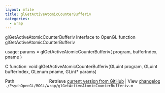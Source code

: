 ```yaml
---
layout: mfile
title: glGetActiveAtomicCounterBufferiv
categories:
  - wrap
---
```


glGetActiveAtomicCounterBufferiv  Interface to OpenGL function glGetActiveAtomicCounterBufferiv

usage:  params = glGetActiveAtomicCounterBufferiv\( program, bufferIndex, pname \)

C function:  void glGetActiveAtomicCounterBufferiv\(GLuint program, GLuint bufferIndex, GLenum pname, GLint\* params\)


<div class="code_header" style="text-align:right;">
  <span style="float:left;">Path&nbsp;&nbsp;</span> <span class="counter">Retrieve <a href=
  "https://raw.github.com/Psychtoolbox-3/Psychtoolbox-3/beta/./PsychOpenGL/MOGL/wrap/glGetActiveAtomicCounterBufferiv.m">current version from GitHub</a> | View <a href=
  "https://github.com/Psychtoolbox-3/Psychtoolbox-3/commits/beta/./PsychOpenGL/MOGL/wrap/glGetActiveAtomicCounterBufferiv.m">changelog</a></span>
</div>
<div class="code">
  <code>./PsychOpenGL/MOGL/wrap/glGetActiveAtomicCounterBufferiv.m</code>
</div>
